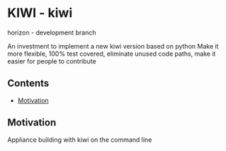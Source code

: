 # KIWI - kiwi

horizon - development branch

An investment to implement a new kiwi version based on python
Make it more flexible, 100% test covered, eliminate unused code
paths, make it easier for people to contribute

## Contents

  * [Motivation](#motivation)

## Motivation

Appliance building with kiwi on the command line
